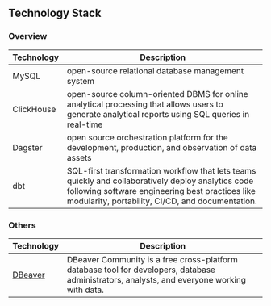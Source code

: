 ## Technology Stack

### Overview

|Technology                |Description                                                                                                                                                                                              |
|--------------------------|---------------------------------------------------------------------------------------------------------------------------------------------------------------------------------------------------------|
|MySQL                     |open-source relational database management system                                                                                                                                                        |
|ClickHouse                |open-source column-oriented DBMS for online analytical processing that allows users to generate analytical reports using SQL queries in real-time                                                        |
|Dagster                   |open source orchestration platform for the development, production, and observation of data assets                                                                                                       |
|dbt                       |SQL-first transformation workflow that lets teams quickly and collaboratively deploy analytics code following software engineering best practices like modularity, portability, CI/CD, and documentation.|

### Others 

|                 Technology                |                              Description                                                                                                  |
|-------------------------------------------|-------------------------------------------------------------------------------------------------------------------------------------------|
|<a href="https://dbeaver.io/">DBeaver</a>  |DBeaver Community is a free cross-platform database tool for developers, database administrators, analysts, and everyone working with data.|                                                                    